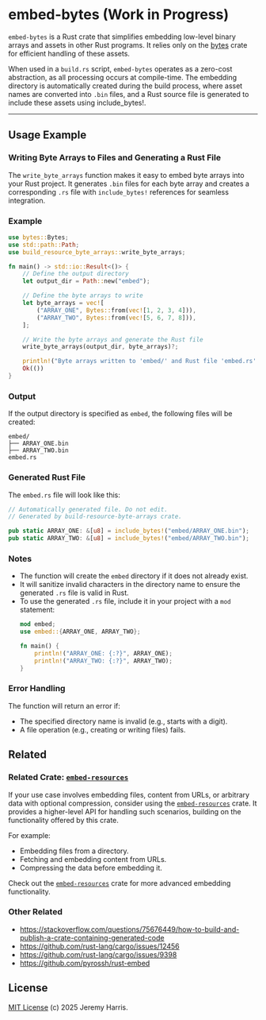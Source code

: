 # embed-bytes (Work in Progress)

`embed-bytes` is a Rust crate that simplifies embedding low-level binary arrays and assets in other Rust programs. It relies only on the [bytes](https://crates.io/crates/bytes) crate for efficient handling of these assets.

When used in a `build.rs` script, `embed-bytes` operates as a zero-cost abstraction, as all processing occurs at compile-time. The embedding directory is automatically created during the build process, where asset names are converted into `.bin` files, and a Rust source file is generated to include these assets using include_bytes!.

---

## Usage Example

### Writing Byte Arrays to Files and Generating a Rust File

The `write_byte_arrays` function makes it easy to embed byte arrays into your Rust project. It generates `.bin` files for each byte array and creates a corresponding `.rs` file with `include_bytes!` references for seamless integration.

### Example

```rust
use bytes::Bytes;
use std::path::Path;
use build_resource_byte_arrays::write_byte_arrays;

fn main() -> std::io::Result<()> {
    // Define the output directory
    let output_dir = Path::new("embed");

    // Define the byte arrays to write
    let byte_arrays = vec![
        ("ARRAY_ONE", Bytes::from(vec![1, 2, 3, 4])),
        ("ARRAY_TWO", Bytes::from(vec![5, 6, 7, 8])),
    ];

    // Write the byte arrays and generate the Rust file
    write_byte_arrays(output_dir, byte_arrays)?;

    println!("Byte arrays written to 'embed/' and Rust file 'embed.rs' generated.");
    Ok(())
}
```

### Output

If the output directory is specified as `embed`, the following files will be created:

```plaintext
embed/
├── ARRAY_ONE.bin
├── ARRAY_TWO.bin
embed.rs
```

### Generated Rust File

The `embed.rs` file will look like this:

```rust
// Automatically generated file. Do not edit.
// Generated by build-resource-byte-arrays crate.

pub static ARRAY_ONE: &[u8] = include_bytes!("embed/ARRAY_ONE.bin");
pub static ARRAY_TWO: &[u8] = include_bytes!("embed/ARRAY_TWO.bin");
```

### Notes

- The function will create the `embed` directory if it does not already exist.
- It will sanitize invalid characters in the directory name to ensure the generated `.rs` file is valid in Rust.
- To use the generated `.rs` file, include it in your project with a `mod` statement:
  ```rust
  mod embed;
  use embed::{ARRAY_ONE, ARRAY_TWO};

  fn main() {
      println!("ARRAY_ONE: {:?}", ARRAY_ONE);
      println!("ARRAY_TWO: {:?}", ARRAY_TWO);
  }
  ```

### Error Handling

The function will return an error if:
- The specified directory name is invalid (e.g., starts with a digit).
- A file operation (e.g., creating or writing files) fails.


## Related

### Related Crate: [`embed-resources`](https://crates.io/crates/embed-resources)

If your use case involves embedding files, content from URLs, or arbitrary data with optional compression, consider using the [`embed-resources`](https://crates.io/crates/embed-resources) crate. It provides a higher-level API for handling such scenarios, building on the functionality offered by this crate.

For example:
- Embedding files from a directory.
- Fetching and embedding content from URLs.
- Compressing the data before embedding it.

Check out the [`embed-resources`](https://crates.io/crates/embed-resources) crate for more advanced embedding functionality.

### Other Related

- https://stackoverflow.com/questions/75676449/how-to-build-and-publish-a-crate-containing-generated-code
- https://github.com/rust-lang/cargo/issues/12456
- https://github.com/rust-lang/cargo/issues/9398
- https://github.com/pyrossh/rust-embed

## License

[MIT License](LICENSE) (c) 2025 Jeremy Harris.
